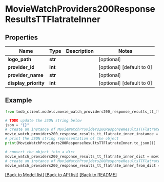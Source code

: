 # MovieWatchProviders200ResponseResultsTTFlatrateInner


## Properties

Name | Type | Description | Notes
------------ | ------------- | ------------- | -------------
**logo_path** | **str** |  | [optional] 
**provider_id** | **int** |  | [optional] [default to 0]
**provider_name** | **str** |  | [optional] 
**display_priority** | **int** |  | [optional] [default to 0]

## Example

```python
from tmdb_client.models.movie_watch_providers200_response_results_tt_flatrate_inner import MovieWatchProviders200ResponseResultsTTFlatrateInner

# TODO update the JSON string below
json = "{}"
# create an instance of MovieWatchProviders200ResponseResultsTTFlatrateInner from a JSON string
movie_watch_providers200_response_results_tt_flatrate_inner_instance = MovieWatchProviders200ResponseResultsTTFlatrateInner.from_json(json)
# print the JSON string representation of the object
print(MovieWatchProviders200ResponseResultsTTFlatrateInner.to_json())

# convert the object into a dict
movie_watch_providers200_response_results_tt_flatrate_inner_dict = movie_watch_providers200_response_results_tt_flatrate_inner_instance.to_dict()
# create an instance of MovieWatchProviders200ResponseResultsTTFlatrateInner from a dict
movie_watch_providers200_response_results_tt_flatrate_inner_from_dict = MovieWatchProviders200ResponseResultsTTFlatrateInner.from_dict(movie_watch_providers200_response_results_tt_flatrate_inner_dict)
```
[[Back to Model list]](../README.md#documentation-for-models) [[Back to API list]](../README.md#documentation-for-api-endpoints) [[Back to README]](../README.md)


